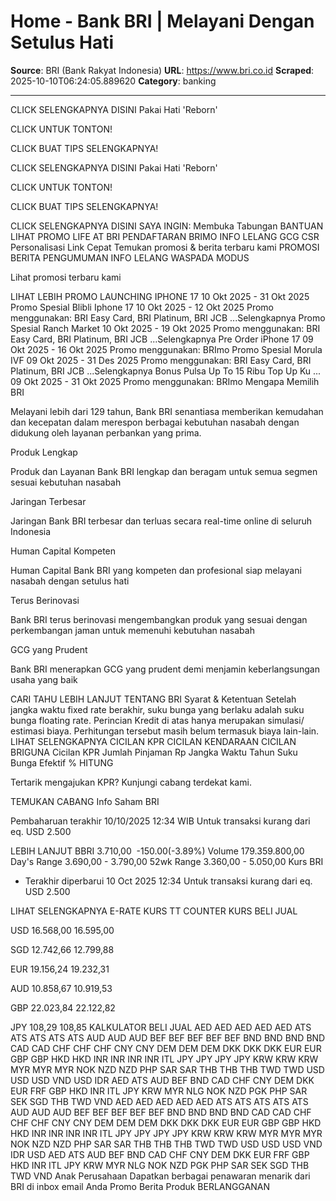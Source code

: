 # Home - Bank BRI | Melayani Dengan Setulus Hati

**Source**: BRI (Bank Rakyat Indonesia)
**URL**: https://www.bri.co.id
**Scraped**: 2025-10-10T06:24:05.889620
**Category**: banking

---

CLICK SELENGKAPNYA DISINI
Pakai Hati 'Reborn'

CLICK UNTUK TONTON!

CLICK BUAT TIPS SELENGKAPNYA!

CLICK SELENGKAPNYA DISINI
Pakai Hati 'Reborn'

CLICK UNTUK TONTON!

CLICK BUAT TIPS SELENGKAPNYA!

CLICK SELENGKAPNYA DISINI
SAYA INGIN:
Membuka Tabungan
BANTUAN
LIHAT PROMO
LIFE AT BRI
PENDAFTARAN BRIMO
INFO LELANG
GCG
CSR
Personalisasi Link Cepat
Temukan promosi & berita terbaru kami
PROMOSI
BERITA
PENGUMUMAN
INFO LELANG
WASPADA MODUS

Lihat promosi terbaru kami

LIHAT LEBIH
PROMO LAUNCHING IPHONE 17
10 Okt 2025 - 31 Okt 2025
Promo Spesial Blibli Iphone 17
10 Okt 2025 - 12 Okt 2025
Promo menggunakan: BRI Easy Card, BRI Platinum, BRI JCB ...Selengkapnya
Promo Spesial Ranch Market
10 Okt 2025 - 19 Okt 2025
Promo menggunakan: BRI Easy Card, BRI Platinum, BRI JCB ...Selengkapnya
Pre Order iPhone 17
09 Okt 2025 - 16 Okt 2025
Promo menggunakan: BRImo
Promo Spesial Morula IVF
09 Okt 2025 - 31 Des 2025
Promo menggunakan: BRI Easy Card, BRI Platinum, BRI JCB ...Selengkapnya
Bonus Pulsa Up To 15 Ribu Top Up Ku ...
09 Okt 2025 - 31 Okt 2025
Promo menggunakan: BRImo
Mengapa Memilih BRI

Melayani lebih dari 129 tahun, Bank BRI senantiasa memberikan kemudahan dan kecepatan dalam merespon berbagai kebutuhan nasabah dengan didukung oleh layanan perbankan yang prima.

Produk Lengkap

Produk dan Layanan Bank BRI lengkap dan beragam untuk semua segmen sesuai kebutuhan nasabah

Jaringan Terbesar

Jaringan Bank BRI terbesar dan terluas secara real-time online di seluruh Indonesia

Human Capital Kompeten

Human Capital Bank BRI yang kompeten dan profesional siap melayani nasabah dengan setulus hati

Terus Berinovasi

Bank BRI terus berinovasi mengembangkan produk yang sesuai dengan perkembangan jaman untuk memenuhi kebutuhan nasabah

GCG yang Prudent

Bank BRI menerapkan GCG yang prudent demi menjamin keberlangsungan usaha yang baik

CARI TAHU LEBIH LANJUT TENTANG BRI
Syarat & Ketentuan
Setelah jangka waktu fixed rate berakhir, suku bunga yang berlaku adalah suku bunga floating rate.
Perincian Kredit di atas hanya merupakan simulasi/ estimasi biaya.
Perhitungan tersebut masih belum termasuk biaya lain-lain.
LIHAT SELENGKAPNYA
CICILAN KPR
CICILAN KENDARAAN
CICILAN BRIGUNA
Cicilan KPR
Jumlah Pinjaman 
Rp
Jangka Waktu 
Tahun
Suku Bunga Efektif
%
HITUNG



Tertarik mengajukan KPR? Kunjungi cabang terdekat kami.

TEMUKAN CABANG
Info Saham BRI

Pembaharuan terakhir 10/10/2025 12:34 WIB Untuk transaksi kurang dari eq. USD 2.500

LEBIH LANJUT
BBRI 
3.710,00
 -150.00(-3.89%)
Volume
179.359.800,00
Day's Range
3.690,00 - 3.790,00
52wk Range
3.360,00 - 5.050,00
Kurs BRI

* Terakhir diperbarui 10 Oct 2025 12:34 Untuk transaksi kurang dari eq. USD 2.500

LIHAT SELENGKAPNYA
E-RATE 
KURS TT COUNTER 
KURS	BELI	JUAL

USD
	16.568,00	16.595,00

SGD
	12.742,66	12.799,88

EUR
	19.156,24	19.232,31

AUD
	10.858,67	10.919,53

GBP
	22.023,84	22.122,82

JPY
	108,29	108,85
KALKULATOR
BELI 
JUAL 
AED
AED
AED
AED
AED
ATS
ATS
ATS
ATS
ATS
AUD
AUD
AUD
BEF
BEF
BEF
BEF
BEF
BND
BND
BND
BND
CAD
CAD
CHF
CHF
CHF
CNY
CNY
DEM
DEM
DEM
DKK
DKK
DKK
EUR
EUR
GBP
GBP
HKD
HKD
INR
INR
INR
INR
ITL
JPY
JPY
JPY
JPY
KRW
KRW
KRW
MYR
MYR
MYR
NOK
NZD
NZD
PHP
SAR
SAR
THB
THB
THB
TWD
TWD
USD
USD
USD
VND
USD
IDR
AED
ATS
AUD
BEF
BND
CAD
CHF
CNY
DEM
DKK
EUR
FRF
GBP
HKD
INR
ITL
JPY
KRW
MYR
NLG
NOK
NZD
PGK
PHP
SAR
SEK
SGD
THB
TWD
VND
AED
AED
AED
AED
AED
ATS
ATS
ATS
ATS
ATS
AUD
AUD
AUD
BEF
BEF
BEF
BEF
BEF
BND
BND
BND
BND
CAD
CAD
CHF
CHF
CHF
CNY
CNY
DEM
DEM
DEM
DKK
DKK
DKK
EUR
EUR
GBP
GBP
HKD
HKD
INR
INR
INR
INR
ITL
JPY
JPY
JPY
JPY
KRW
KRW
KRW
MYR
MYR
MYR
NOK
NZD
NZD
PHP
SAR
SAR
THB
THB
THB
TWD
TWD
USD
USD
USD
VND
IDR
USD
AED
ATS
AUD
BEF
BND
CAD
CHF
CNY
DEM
DKK
EUR
FRF
GBP
HKD
INR
ITL
JPY
KRW
MYR
NLG
NOK
NZD
PGK
PHP
SAR
SEK
SGD
THB
TWD
VND
Anak Perusahaan
Dapatkan berbagai penawaran menarik dari BRI di inbox email Anda
Promo
Berita
Produk
BERLANGGANAN
